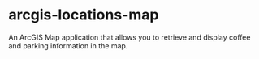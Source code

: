 # arcgis-locations-map

An ArcGIS Map application that allows you to retrieve and display coffee and parking information in the map.
